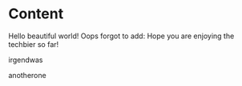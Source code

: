 # Content

Hello beautiful world!
Oops forgot to add: Hope you are enjoying the techbier so far!


irgendwas

anotherone